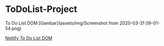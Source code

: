 # ToDoList-Project
To Do List DOM
[Gambar](assets/img/Screenshot from 2020-03-31 09-01-54.png)

[Netlify To Do List DOM](https://dom-todolist.netlify.com)

